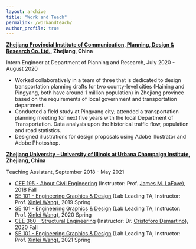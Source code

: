 ```yaml
---
layout: archive
title: "Work and Teach"
permalink: /workandteach/
author_profile: true
---
```


**[Zhejiang Provincial Institute of Communication, Planning, Design & Research Co. Ltd.](http://www.zjic.com/), Zhejiang, China**

Intern Engineer at Department of Planning and Research, July 2020 - August 2020

- Worked collaboratively in a team of three that is dedicated to design transportation planning drafts for two county-level cities (Haining and Pingyang, both have around 1 million population) in Zhejiang province based on the requirements of local government and transportation department.<br>
- Conducted a field study at Pingyang city; attended a transportation planning meeting for next five years with the local Department of Transportation. Data analysis upon the historical traffic flow, population and road statistics.<br>
- Designed illustrations for design proposals using Adobe Illustrator and Adobe Photoshop.<br>

**[Zhejiang University – University of Illinois at Urbana Champaign Institute](https://zjui.intl.zju.edu.cn/en), Zhejiang, China**

Teaching Assistant, September 2018 - May 2021

- [CEE 195 - About Civil Engineering](https://cee.illinois.edu/academics/courses/CEE195-120208) (Instructor: Prof. [James M. LaFave](https://cee.illinois.edu/directory/profile/jlafave)), 2018 Fall<br>
- [SE 101 - Engineering Graphics & Design](https://ise.illinois.edu/academics/courses/se101) (Lab Leading TA, Instructor: Prof. [Xinlei Wang](https://abe.illinois.edu/directory/xwang2)), 2019 Spring<br>
- [SE 101 - Engineering Graphics & Design](https://ise.illinois.edu/academics/courses/se101) (Lab Leading TA, Instructor: Prof. [Xinlei Wang](https://abe.illinois.edu/directory/xwang2)), 2020 Spring<br>
- [CEE 360 - Structural Engineering](https://cee.illinois.edu/academics/courses/CEE360-120208) (Instructor: Dr. [Cristoforo Demartino](https://person.zju.edu.cn/en/cristoforodemartino)), 2020 Fall<br>
- [SE 101 - Engineering Graphics & Design](https://ise.illinois.edu/academics/courses/se101) (Lab Leading TA, Instructor: Prof. [Xinlei Wang](https://abe.illinois.edu/directory/xwang2)), 2021 Spring